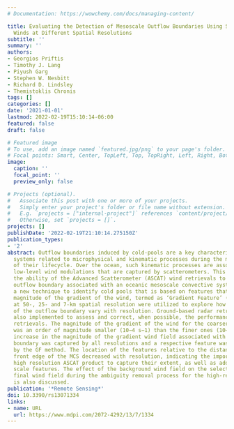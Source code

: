 ```yaml
---
# Documentation: https://wowchemy.com/docs/managing-content/

title: Evaluating the Detection of Mesoscale Outflow Boundaries Using Scatterometer
  Winds at Different Spatial Resolutions
subtitle: ''
summary: ''
authors:
- Georgios Priftis
- Timothy J. Lang
- Piyush Garg
- Stephen W. Nesbitt
- Richard D. Lindsley
- Themistoklis Chronis
tags: []
categories: []
date: '2021-01-01'
lastmod: 2022-02-19T15:10:14-06:00
featured: false
draft: false

# Featured image
# To use, add an image named `featured.jpg/png` to your page's folder.
# Focal points: Smart, Center, TopLeft, Top, TopRight, Left, Right, BottomLeft, Bottom, BottomRight.
image:
  caption: ''
  focal_point: ''
  preview_only: false

# Projects (optional).
#   Associate this post with one or more of your projects.
#   Simply enter your project's folder or file name without extension.
#   E.g. `projects = ["internal-project"]` references `content/project/deep-learning/index.md`.
#   Otherwise, set `projects = []`.
projects: []
publishDate: '2022-02-19T21:10:14.275150Z'
publication_types:
- '2'
abstract: Outflow boundaries induced by cold-pools are a key characteristic of convective
  systems related to microphysical and kinematic processes during the mature stage
  of their lifecycle. Over the ocean, such kinematic processes are associated with
  low-level wind modulations that are captured by scatterometers. This study investigates
  the ability of the Advanced Scatterometer (ASCAT) wind retrievals to detect the
  outflow boundary associated with an oceanic mesoscale convective system (MCS). Leveraging
  a new technique to identify cold pools that is based on features that enclose elevated
  magnitude of the gradient of the wind, termed as ‘Gradient Feature’ (GF), wind retrievals
  at 50-, 25- and 7-km spatial resolution were utilized to explore how the characteristics
  of the outflow boundary vary with resolution. Ground-based radar retrievals were
  also implemented to assess and correct, when possible, the performance of the ASCAT
  retrievals. The magnitude of the gradient of the wind for the coarser resolution
  was an order of magnitude smaller (10−4 s−1) than the finer ones (10−3 s−1). An
  increase in the magnitude of the gradient wind field associated with the outflow
  boundary was captured by all resolutions and a respective feature was identified
  by the GF method. The location of the features relative to the distance from the
  front edge of the MCS decreased with resolution, indicating the importance of the
  high resolution ASCAT product to capture their extent, as well as additional smaller
  scale features. The effect of the background wind field on the selection of the
  final wind field during the ambiguity removal process for the high-resolution product
  is also discussed.
publication: '*Remote Sensing*'
doi: 10.3390/rs13071334
links:
- name: URL
  url: https://www.mdpi.com/2072-4292/13/7/1334
---
```

